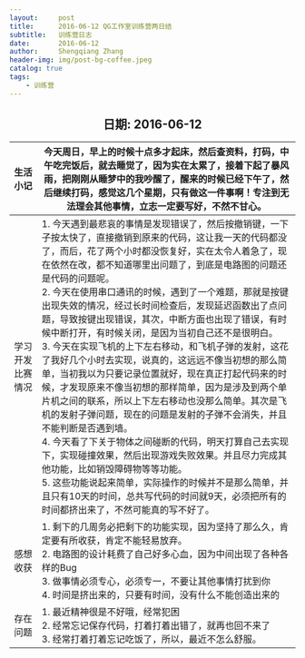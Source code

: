 ```yaml
---
layout:     post
title:      2016-06-12 QG工作室训练营两日结
subtitle:   训练营日志
date:       2016-06-12
author:     Shengqiang Zhang
header-img: img/post-bg-coffee.jpeg
catalog: true
tags:
    - 训练营
---
```




<center><h2>日期: 2016-06-12</h2></center>



| 生活小记         | 今天周日，早上的时候十点多才起床，然后查资料，打码，中午吃完饭后，就去睡觉了，因为实在太累了，接着下起了暴风雨，把刚刚从睡梦中的我吵醒了，醒来的时候已经下午了，然后继续打码，感觉这几个星期，只有做这一件事啊！专注到无法理会其他事情，立志一定要写好，不然不甘心。 |
| :--------------- | ------------------------------------------------------------ |
| 学习开发比赛情况 | 1. 今天遇到最悲哀的事情是发现错误了，然后按撤销键，一下子按太快了，直接撤销到原来的代码，这让我一天的代码都没了，而后，花了两个小时都没恢复好，实在太令人着急了，现在依然在改，都不知道哪里出问题了，到底是电路图的问题还是代码的问题呢。 <br/>2. 今天在使用串口通讯的时候，遇到了一个难题，那就是按键出现失效的情况，经过长时间检查后，发现延迟函数出了点问题，导致按键出现错误，其次，中断方面也出现了错误，有时候中断打开，有时候关闭，是因为当初自己还不是很明白。 <br/>3. 今天在实现飞机的上下左右移动，和飞机子弹的发射，这花了我好几个小时去实现，说真的，这远远不像当初想的那么简单，当初我以为只要记录位置就好，现在真正打起代码来的时候，才发现原来不像当初想的那样简单，因为是涉及到两个单片机之间的联系，所以上下左右移动也没那么简单。其次是飞机的发射子弹问题，现在的问题是发射的子弹不会消失，并且不能判断是否遇到墙。 <br/>4. 今天看了下关于物体之间碰断的代码，明天打算自己去实现下，实现碰撞效果，然后出现游戏失败效果。并且尽力完成其他功能，比如销毁障碍物等等功能。 <br/>5. 这些功能说起来简单，实际操作的时候并不是那么简单，并且只有10天的时间，总共写代码的时间就9天，必须把所有的时间都挤出来了，不然可能真的写不好了。<br> |
| 感想收获         | 1. 剩下的几周务必把剩下的功能实现，因为坚持了那么久，肯定要有所收获，肯定不能轻易放弃。 <br/>2. 电路图的设计耗费了自己好多心血，因为中间出现了各种各样的Bug <br/>3. 做事情必须专心，必须专一，不要让其他事情打扰到你 <br/>4. 时间是挤出来的，只要有时间，没有什么不能创造出来的 |
| 存在问题         | 1. 最近精神很是不好哦，经常犯困 <br/>2. 经常忘记保存代码，打着打着出错了，就再也回不来了 <br/>3. 经常打着打着忘记吃饭了，所以，最近不怎么舒服。 |

